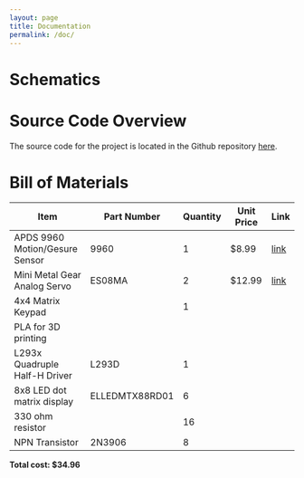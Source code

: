 ```yaml
---
layout: page
title: Documentation
permalink: /doc/
---
```


# Schematics
<!-- Include images of the schematics for your system. They should follow best practices for schematic drawings with all parts and pins clearly labeled. You may draw your schematics either with a software tool or neatly by hand. -->

# Source Code Overview
<!-- This section should include information to describe the organization of the code base and highlight how the code connects. -->

The source code for the project is located in the Github repository [here](https://github.com/joshbrake/example-project-portfolio/tree/main/src).

# Bill of Materials
<!-- The bill of materials should include all the parts used in your project along with the prices and links.  -->

| Item | Part Number | Quantity | Unit Price | Link |
| ---- | ----------- | ----- | ---- | ---- |
| APDS 9960 Motion/Gesure Sensor |  9960 | 1 | $8.99 |  [link]([https://www.adafruit.com/product/3317](https://www.amazon.com/HiLetgo-APDS-9960-Recognition-Direction-Proximity/dp/B01NACU412/ref=sr_1_1_sspa?keywords=APDS-9960&qid=1698479866&sr=8-1-spons&sp_csd=d2lkZ2V0TmFtZT1zcF9hdGY&psc=1)https://www.amazon.com/HiLetgo-APDS-9960-Recognition-Direction-Proximity/dp/B01NACU412/ref=sr_1_1_sspa?keywords=APDS-9960&qid=1698479866&sr=8-1-spons&sp_csd=d2lkZ2V0TmFtZT1zcF9hdGY&psc=1]) |
| Mini Metal Gear Analog Servo |  ES08MA | 2 | $12.99 |  [link]([https://www.amazon.com/ES08MA-Metal-Analog-Servo-Model/dp/B09SPLXDN4?th=1]) |
| 4x4 Matrix Keypad |   | 1 |  |   |
| PLA for 3D printing |   |  |  |   |
| L293x Quadruple Half-H Driver  |  L293D | 1 |  |   |
| 8x8 LED dot matrix display | ELLEDMTX88RD01  | 6 |  |   |
| 330 ohm resistor |   | 16 |  |   |
| NPN Transistor |  2N3906 | 8 |  |   |



**Total cost: $34.96**
